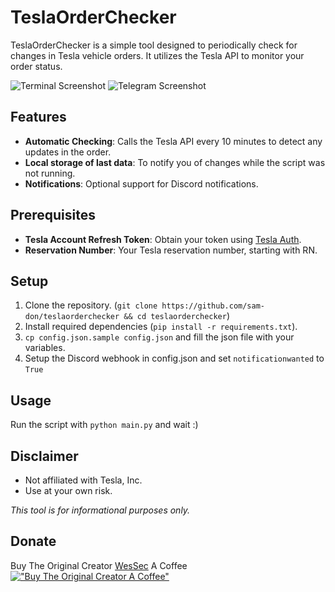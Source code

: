 # TeslaOrderChecker

TeslaOrderChecker is a simple tool designed to periodically check for changes in Tesla vehicle orders. It utilizes the Tesla API to monitor your order status.

![Terminal Screenshot](docs/image-2.png)
![Telegram Screenshot](docs/image-1.png)

## Features
- **Automatic Checking**: Calls the Tesla API every 10 minutes to detect any updates in the order.
- **Local storage of last data**: To notify you of changes while the script was not running.
- **Notifications**: Optional support for Discord notifications.

## Prerequisites
- **Tesla Account Refresh Token**: Obtain your token using [Tesla Auth](https://github.com/adriankumpf/tesla_auth).
- **Reservation Number**: Your Tesla reservation number, starting with RN.

## Setup
1. Clone the repository. (`git clone https://github.com/sam-don/teslaorderchecker && cd teslaorderchecker`)
2. Install required dependencies (`pip install -r requirements.txt`).
3. `cp config.json.sample config.json` and fill the json file with your variables.
4. Setup the Discord webhook in config.json and set `notificationwanted` to `True`

## Usage
Run the script with `python main.py` and wait :) 

## Disclaimer
- Not affiliated with Tesla, Inc.
- Use at your own risk.

*This tool is for informational purposes only.*

## Donate
Buy The Original Creator [WesSec](https://github.com/WesSec) A Coffee
[!["Buy The Original Creator A Coffee"](https://www.buymeacoffee.com/assets/img/custom_images/orange_img.png)](https://www.buymeacoffee.com/wessec)
